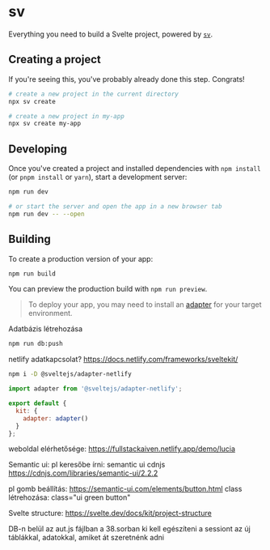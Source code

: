 # sv

Everything you need to build a Svelte project, powered by [`sv`](https://github.com/sveltejs/cli).

## Creating a project

If you're seeing this, you've probably already done this step. Congrats!

```bash
# create a new project in the current directory
npx sv create

# create a new project in my-app
npx sv create my-app
```

## Developing

Once you've created a project and installed dependencies with `npm install` (or `pnpm install` or `yarn`), start a development server:

```bash
npm run dev

# or start the server and open the app in a new browser tab
npm run dev -- --open
```

## Building

To create a production version of your app:

```bash
npm run build
```

You can preview the production build with `npm run preview`.

> To deploy your app, you may need to install an [adapter](https://svelte.dev/docs/kit/adapters) for your target environment.



Adatbázis létrehozása
```bash
npm run db:push
```

netlify adatkapcsolat?
https://docs.netlify.com/frameworks/sveltekit/
```bash
npm i -D @sveltejs/adapter-netlify
```

```js
import adapter from '@sveltejs/adapter-netlify';

export default {
  kit: {
    adapter: adapter()
  }
};
```

weboldal elérhetősége:
https://fullstackaiven.netlify.app/demo/lucia


Semantic ui:
pl keresőbe írni: semantic ui cdnjs
https://cdnjs.com/libraries/semantic-ui/2.2.2

pl gomb beállítás:
https://semantic-ui.com/elements/button.html
class létrehozása: class="ui green button"


Svelte structure:
https://svelte.dev/docs/kit/project-structure


DB-n belül az aut.js fájlban a 38.sorban ki kell egészíteni a sessiont az új táblákkal, adatokkal, amiket át szeretnénk adni
